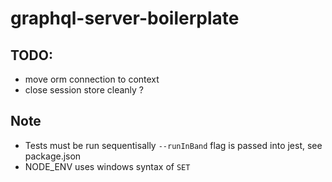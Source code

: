 # graphql-server-boilerplate

## TODO:

- move orm connection to context
- close session store cleanly ?

## Note

- Tests must be run sequentisally `--runInBand` flag is passed into jest, see package.json
- NODE_ENV uses windows syntax of `SET`
